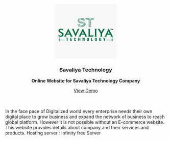 
<div align="center">
  <a href="https://github.com/othneildrew/Best-README-Template">
    <img src="images/logo.jpg" alt="Logo" width="190" height="170">
  </a>

<h3 align="center">Savaliya Technology</h3>

<p align="center">
    <b>Online Website for Savaliya Technology Company</b>
    <br />
  </p>
  <a  href="https://savaliyatechnology.com" target="blank" >View Demo</a>
</div>

<br>
<br>

In the face pace of Digitalized world every enterprise needs their own digital place to grow business and expand the network of business to reach global platform. However it is not possible without an E-commerce website. This website provides details about company and their services and products.
Hosting server : Infinity free Server
